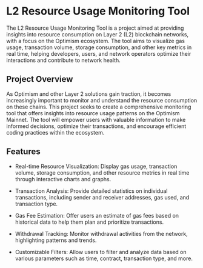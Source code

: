 # L2 Resource Usage Monitoring Tool

The L2 Resource Usage Monitoring Tool is a project aimed at providing insights into resource consumption on Layer 2 (L2) blockchain networks, with a focus on the Optimism ecosystem. The tool aims to visualize gas usage, transaction volume, storage consumption, and other key metrics in real time, helping developers, users, and network operators optimize their interactions and contribute to network health.

## Project Overview

As Optimism and other Layer 2 solutions gain traction, it becomes increasingly important to monitor and understand the resource consumption on these chains. This project seeks to create a comprehensive monitoring tool that offers insights into resource usage patterns on the Optimism Mainnet. The tool will empower users with valuable information to make informed decisions, optimize their transactions, and encourage efficient coding practices within the ecosystem.

## Features

- Real-time Resource Visualization: Display gas usage, transaction volume, storage consumption, and other resource metrics in real time through interactive charts and graphs.

- Transaction Analysis: Provide detailed statistics on individual transactions, including sender and receiver addresses, gas used, and transaction type.

- Gas Fee Estimation: Offer users an estimate of gas fees based on historical data to help them plan and prioritize transactions.

- Withdrawal Tracking: Monitor withdrawal activities from the network, highlighting patterns and trends.

- Customizable Filters: Allow users to filter and analyze data based on various parameters such as time, contract, transaction type, and more.

